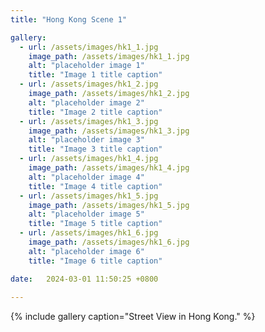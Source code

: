 ```yaml
---
title: "Hong Kong Scene 1"

gallery:
  - url: /assets/images/hk1_1.jpg
    image_path: /assets/images/hk1_1.jpg
    alt: "placeholder image 1"
    title: "Image 1 title caption"
  - url: /assets/images/hk1_2.jpg
    image_path: /assets/images/hk1_2.jpg
    alt: "placeholder image 2"
    title: "Image 2 title caption"
  - url: /assets/images/hk1_3.jpg
    image_path: /assets/images/hk1_3.jpg
    alt: "placeholder image 3"
    title: "Image 3 title caption"
  - url: /assets/images/hk1_4.jpg
    image_path: /assets/images/hk1_4.jpg
    alt: "placeholder image 4"
    title: "Image 4 title caption"
  - url: /assets/images/hk1_5.jpg
    image_path: /assets/images/hk1_5.jpg
    alt: "placeholder image 5"
    title: "Image 5 title caption"
  - url: /assets/images/hk1_6.jpg
    image_path: /assets/images/hk1_6.jpg
    alt: "placeholder image 6"
    title: "Image 6 title caption"

date:   2024-03-01 11:50:25 +0800
  
---
```



{% include gallery caption="Street View in Hong Kong." %}


